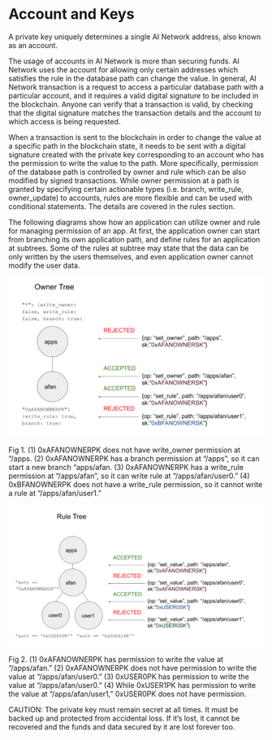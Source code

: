 # Account and Keys

A private key uniquely determines a single AI Network address, also known as an account. 

The usage of accounts in AI Network is more than securing funds. AI Network uses the account for allowing only certain addresses which satisfies the rule in the database path can change the value. In general,  AI Network transaction is a request to access a particular database path with a particular account, and it requires a valid digital signature to be included in the blockchain. Anyone can verify that a transaction is valid, by checking that the digital signature matches the transaction details and the account to which access is being requested. 

When a transaction is sent to the blockchain in order to change the value at a specific path in the blockchain state, it needs to be sent with a digital signature created with the private key corresponding to an account who has the permission to write the value to the path. More specifically, permission of the database path is controlled by owner and rule which can be also modified by signed transactions. While owner permission at a path is granted by specifying certain actionable types \(i.e. branch, write\_rule, owner\_update\) to accounts, rules are more flexible and can be used with conditional statements. The details are covered in the rules section.

The following diagrams show how an application can utilize owner and rule for managing permission of an app. At first, the application owner can start from branching its own application path, and define rules for an application at subtrees. Some of the rules at subtree may state that the data can be only written by the users themselves, and even application owner cannot modify the user data.

![](../.gitbook/assets/account-fig1.png)

Fig 1. \(1\) 0xAFANOWNERPK does not have write\_owner permission at “/apps. \(2\) 0xAFANOWNERPK has a branch permission at “/apps”, so it can start a new branch “apps/afan. \(3\) 0xAFANOWNERPK has a write\_rule permission at “/apps/afan”, so it can write rule at “/apps/afan/user0.” \(4\) 0xBFANOWNERPK does not have a write\_rule permission, so it cannot write a rule at “/apps/afan/user1.”

![](../.gitbook/assets/account-fig2.png)

Fig 2. \(1\) 0xAFANOWNERPK has permission to write the value at “/apps/afan.” \(2\) 0xAFANOWNERPK does not have permission to write the value at “/apps/afan/user0.” \(3\) 0xUSER0PK has permission to write the value at “/apps/afan/user0.” \(4\) While 0xUSER1PK has permission to write the value at “/apps/afan/user1,” 0xUSER0PK does not have permission.

CAUTION: The private key must remain secret at all times. It must be backed up and protected from accidental loss. If it’s lost, it cannot be recovered and the funds and data secured by it are lost forever too.  
  
  



